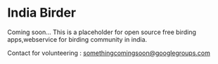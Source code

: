 India Birder
==============

Coming soon...
This is a placeholder for  open source free birding apps,webservice for birding community in india.

Contact for volunteering : <somethingcomingsoon@googlegroups.com>
